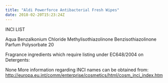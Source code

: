 ```yaml
---
title: "Aldi Powerforce Antibacterial Fresh Wipes"
date: 2018-02-20T15:23:24Z
---
```

INCI LIST

Aqua
Benzalkonium Chloride
Methylisothiazolinone
Benzisothiazolinone
Parfum
Polysorbate 20

Fragrance ingredients which require listing under EC648/2004 on Detergents:

None
More information regarding INCI names can be obtained from: http://europa.eu.int/comm/enterprise/cosmetics/html/cosm_inci_index.htm
